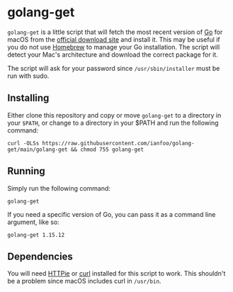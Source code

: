 # golang-get

`golang-get` is a little script that will fetch the most recent version of
[Go](https://golang.org) for macOS from the [official download
site](https://golang.org/dl) and install it. This may be useful if you do not
use [Homebrew](https://brew.sh) to manage your Go installation. The script will
detect your Mac's architecture and download the correct package for it.

The script will ask for your password since `/usr/sbin/installer` must be run
with sudo.

## Installing

Either clone this repository and copy or move `golang-get` to a directory in
your `$PATH`, or change to a directory in your $PATH and run the following
command:

```
curl -OLSs https://raw.githubusercontent.com/ianfoo/golang-get/main/golang-get && chmod 755 golang-get
```

## Running

Simply run the following command:
```
golang-get
```

If you need a specific version of Go, you can pass it as a command line
argument, like so:

```
golang-get 1.15.12
```

## Dependencies

You will need [HTTPie](https://httpie.io) or [curl](https://curl.se) installed
for this script to work. This shouldn't be a problem since macOS includes curl
in `/usr/bin`.
